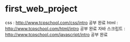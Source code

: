 # first_web_project

css : http://www.tcpschool.com/css/intro 공부 완료
html : http://www.tcpschool.com/html/intro 공부 완료
자바 스크립트 : http://www.tcpschool.com/javascript/intro 공부 완료

